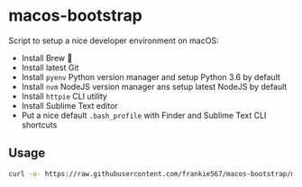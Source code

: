 # macos-bootstrap

Script to setup a nice developer environment on macOS:

* Install Brew 🍺
* Install latest Git
* Install `pyenv` Python version manager and setup Python 3.6 by default
* Install `nvm` NodeJS version manager ans setup latest NodeJS by default
* Install `httpie` CLI utility
* Install Sublime Text editor
* Put a nice default `.bash_profile` with Finder and Sublime Text CLI shortcuts

## Usage

```bash
curl -o- https://raw.githubusercontent.com/frankie567/macos-bootstrap/master/macos-bootstrap.sh | bash
```
